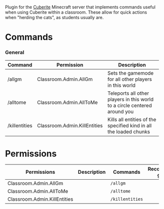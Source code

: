 Plugin for the [Cuberite](https://cuberite.org) Minecraft server that implements commands useful when using Cuberite within a classroom. These allow for quick actions when "herding the cats", as students usually are.

# Commands

### General
| Command | Permission | Description |
| ------- | ---------- | ----------- |
|/allgm | Classroom.Admin.AllGm | Sets the gamemode for all other players in this world|
|/alltome | Classroom.Admin.AllToMe | Teleports all other players in this world to a circle centered around you|
|/killentities | Classroom.Admin.KillEntities | Kills all entities of the specified kind in all the loaded chunks|



# Permissions
| Permissions | Description | Commands | Recommended groups |
| ----------- | ----------- | -------- | ------------------ |
| Classroom.Admin.AllGm |  | `/allgm` |  |
| Classroom.Admin.AllToMe |  | `/alltome` |  |
| Classroom.Admin.KillEntities |  | `/killentities` |  |
